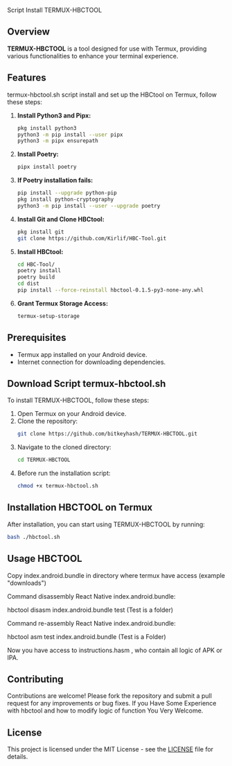 
Script Install TERMUX-HBCTOOL

## Overview

**TERMUX-HBCTOOL** is a tool designed for use with Termux, providing various functionalities to enhance your terminal experience.

## Features

termux-hbctool.sh script install and set up the HBCtool on Termux, follow these steps:

1. **Install Python3 and Pipx:**
   ```bash
   pkg install python3
   python3 -m pip install --user pipx
   python3 -m pipx ensurepath
   ```

2. **Install Poetry:**
   ```bash
   pipx install poetry
   ```

3. **If Poetry installation fails:**
   ```bash
   pip install --upgrade python-pip
   pkg install python-cryptography
   python3 -m pip install --user --upgrade poetry
   ```

4. **Install Git and Clone HBCtool:**
   ```bash
   pkg install git
   git clone https://github.com/Kirlif/HBC-Tool.git
   ```

5. **Install HBCtool:**
   ```bash
   cd HBC-Tool/
   poetry install
   poetry build
   cd dist
   pip install --force-reinstall hbctool-0.1.5-py3-none-any.whl
   ```

6. **Grant Termux Storage Access:**
   ```bash
   termux-setup-storage
   ```
## Prerequisites

- Termux app installed on your Android device.
- Internet connection for downloading dependencies.

## Download Script termux-hbctool.sh

To install TERMUX-HBCTOOL, follow these steps:

1. Open Termux on your Android device.
2. Clone the repository:
   ```bash
   git clone https://github.com/bitkeyhash/TERMUX-HBCTOOL.git
   ```
3. Navigate to the cloned directory:
   ```bash
   cd TERMUX-HBCTOOL
   ```
4. Before run the installation script:
   ```bash
   chmod +x termux-hbctool.sh
   ```

## Installation HBCTOOL on Termux

After installation, you can start using TERMUX-HBCTOOL by running:
```bash
bash ./hbctool.sh
```
## Usage HBCTOOL 

Copy index.android.bundle in directory where termux have access (example "downloads")

Command disassembly React Native index.android.bundle:

hbctool disasm index.android.bundle test
(Test is a folder)

Command re-assembly React Native index.android.bundle:

hbctool asm test index.android.bundle
(Test is a Folder)

Now you have access to instructions.hasm , who contain all logic of APK or IPA.




## Contributing

Contributions are welcome! Please fork the repository and submit a pull request for any improvements or bug fixes.
If you Have Some Experience with  hbctool and how to modify logic of function You Very Welcome.

## License

This project is licensed under the MIT License - see the [LICENSE](LICENSE) file for details.

```
